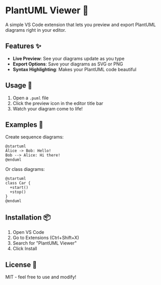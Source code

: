 # PlantUML Viewer 🌿

A simple VS Code extension that lets you preview and export PlantUML diagrams right in your editor.

## Features ✨

- **Live Preview**: See your diagrams update as you type
- **Export Options**: Save your diagrams as SVG or PNG
- **Syntax Highlighting**: Makes your PlantUML code beautiful

## Usage 🚀

1. Open a `.puml` file
2. Click the preview icon in the editor title bar
3. Watch your diagram come to life!

## Examples 📝

Create sequence diagrams:

```plantuml
@startuml
Alice -> Bob: Hello!
Bob --> Alice: Hi there!
@enduml
```

Or class diagrams:

```plantuml
@startuml
class Car {
  +start()
  +stop()
}
@enduml
```

## Installation 📦

1. Open VS Code
2. Go to Extensions (Ctrl+Shift+X)
3. Search for "PlantUML Viewer"
4. Click Install

## License 📄

MIT - feel free to use and modify!
